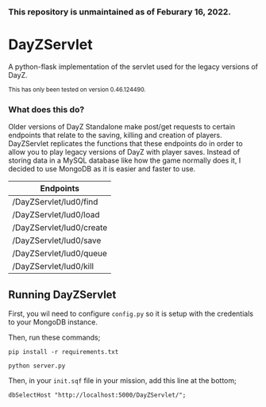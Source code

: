 ### This repository is unmaintained as of Feburary 16, 2022.

# DayZServlet
A python-flask implementation of the servlet used for the legacy versions of DayZ.

<sup>This has only been tested on version 0.46.124490.</sup>

### What does this do?
Older versions of DayZ Standalone make post/get requests to certain endpoints that relate to the saving, killing and creation of players. DayZServlet replicates the functions that these endpoints do in order to allow you to play legacy versions of DayZ with player saves. Instead of storing data in a MySQL database like how the game normally does it, I decided to use MongoDB as it is easier and faster to use.

| Endpoints                |
| ------------------------ |
| /DayZServlet/lud0/find   |
| /DayZServlet/lud0/load   |
| /DayZServlet/lud0/create |
| /DayZServlet/lud0/save   |
| /DayZServlet/lud0/queue  |
| /DayZServlet/lud0/kill   |

## Running DayZServlet
First, you wil need to configure `config.py` so it is setup with the credentials to your MongoDB instance.

Then, run these commands;

`pip install -r requirements.txt`

`python server.py`

Then, in your `init.sqf` file in your mission, add this line at the bottom;

`dbSelectHost "http://localhost:5000/DayZServlet/";`
